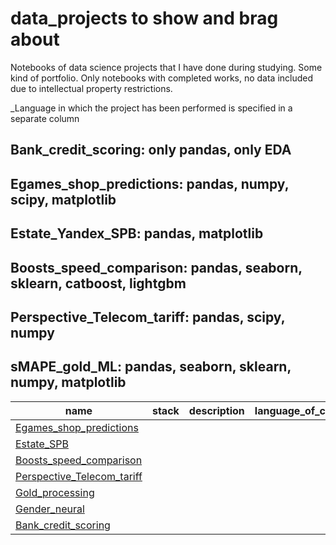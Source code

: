 # data_projects to show and brag about

Notebooks of data science projects that I have done during studying. Some kind of portfolio. Only notebooks with completed works, no data included due to intellectual property restrictions.

_Language in which the project has been performed is specified in a separate column

## Bank_credit_scoring: only pandas, only EDA

## Egames_shop_predictions: pandas, numpy, scipy, matplotlib

## Estate_Yandex_SPB: pandas, matplotlib

## Boosts_speed_comparison: pandas, seaborn, sklearn, catboost, lightgbm

## Perspective_Telecom_tariff: pandas, scipy, numpy

## sMAPE_gold_ML: pandas, seaborn, sklearn, numpy, matplotlib


|name   |stack   |description   |language_of_comments   |
|---|---|---|---|
|[Egames_shop_predictions](https://github.com/IvansSmirnoff/to_show/tree/main/Egames_shop_predictions)   |   |   |   |
|[Estate_SPB](https://github.com/IvansSmirnoff/to_show/tree/main/Estate_SPB)   |   |   |   |
|[Boosts_speed_comparison](https://github.com/IvansSmirnoff/to_show/tree/main/Boosts_speed_comparison)   |   |   |   |
|[Perspective_Telecom_tariff](https://github.com/IvansSmirnoff/to_show/tree/main/Perspective_Telecom_tariff)   |   |   |   |
|[Gold_processing](https://github.com/IvansSmirnoff/to_show/tree/main/Gold_processing)   |   |   |   |
|[Gender_neural](https://github.com/IvansSmirnoff/to_show/tree/main/Gender_neural)   |   |   |   |
|[Bank_credit_scoring](https://github.com/IvansSmirnoff/to_show/tree/main/Bank_Credit_Scoring)   |   |   |   |

